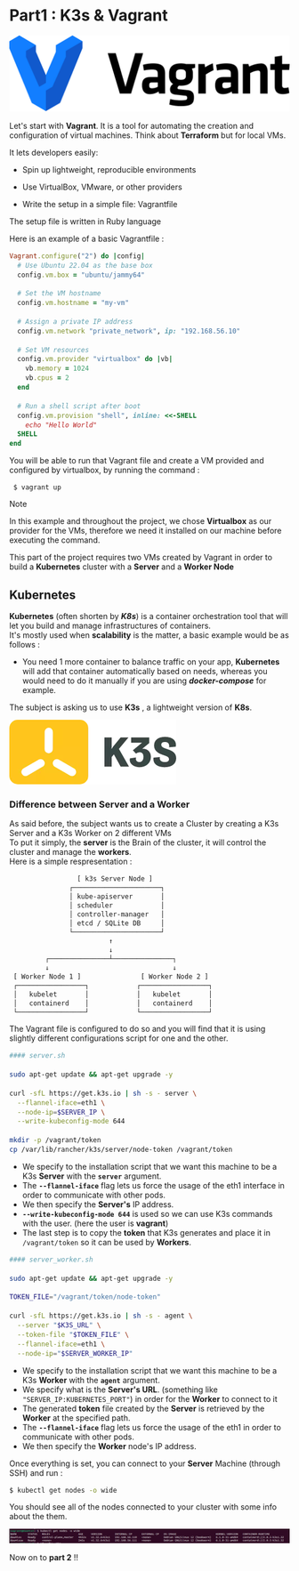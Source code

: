 # Part1 : K3s & Vagrant


![VAGRANT](../docs/vagrant.png)

Let's start with **Vagrant**. It is a tool for automating the creation and configuration of virtual machines. Think about **Terraform** but for local VMs.

It lets developers easily:

- Spin up lightweight, reproducible environments

- Use VirtualBox, VMware, or other providers

- Write the setup in a simple file: Vagrantfile

The setup file is written in Ruby language

Here is an example of a basic Vagrantfile :

```ruby
Vagrant.configure("2") do |config|
  # Use Ubuntu 22.04 as the base box
  config.vm.box = "ubuntu/jammy64"

  # Set the VM hostname
  config.vm.hostname = "my-vm"

  # Assign a private IP address
  config.vm.network "private_network", ip: "192.168.56.10"

  # Set VM resources
  config.vm.provider "virtualbox" do |vb|
    vb.memory = 1024
    vb.cpus = 2
  end

  # Run a shell script after boot
  config.vm.provision "shell", inline: <<-SHELL
    echo "Hello World"
  SHELL
end
```

You will be able to run that Vagrant file and create a VM provided and configured by virtualbox, by running the command :
~~~
 $ vagrant up
~~~

> [!NOTE]  
> In this example and throughout the project, we chose **Virtualbox** as our provider for the VMs, therefore we need it installed on our machine before executing the command.

This part of the project requires two VMs created by Vagrant in order to build a **Kubernetes** cluster with a **Server** and a **Worker Node**

## Kubernetes


**Kubernetes** (often shorten by ***K8s***) is a container orchestration tool that will let you build and manage infrastructures of containers.  
It's mostly used when **scalability** is the matter, a basic example would be as follows :  
- You need 1 more container to balance traffic on your app, **Kubernetes** will add that container automatically based on needs, whereas you would need to do it manually if you are using ***docker-compose*** for example.

The subject is asking us to use **K3s** , a lightweight version of **K8s**.  

![K3S](../docs/k3s.webp)

### Difference between Server and a Worker

As said before, the subject wants us to create a Cluster by creating a K3s Server and a K3s Worker on 2 different VMs  
To put it simply, the **server** is the Brain of the cluster, it will control the cluster and manage the **workers**.   
Here is a simple respresentation :

```
                 [ k3s Server Node ]
               ┌──────────────────────┐
               │ kube-apiserver       │
               │ scheduler            │
               │ controller-manager   │
               │ etcd / SQLite DB     │
               └──────────────────────┘
                         ↑
                         ↓
         ┌───────────────┴───────────────┐
         ↓                               ↓
 [ Worker Node 1 ]               [ Worker Node 2 ]
 ┌─────────────────┐            ┌─────────────────┐
 │   kubelet       │            │   kubelet       │
 │   containerd    │            │   containerd    │
 └─────────────────┘            └─────────────────┘
```

The Vagrant file is configured to do so and you will find that it is using slightly different configurations script for one and the other.

```sh 
#### server.sh

sudo apt-get update && apt-get upgrade -y

curl -sfL https://get.k3s.io | sh -s - server \
  --flannel-iface=eth1 \
  --node-ip=$SERVER_IP \
  --write-kubeconfig-mode 644

mkdir -p /vagrant/token
cp /var/lib/rancher/k3s/server/node-token /vagrant/token

```
- We specify to the installation script that we want this machine to be a K3s **Server** with the **`server`** argument.
- The **`--flannel-iface`** flag lets us force the usage of the eth1 interface in order to communicate with other pods.
- We then specify the **Server's** IP address.
- **`--write-kubeconfig-mode 644`** is used so we can use K3s commands with the user. (here the user is **vagrant**)  
- The last step is to copy the **token** that K3s generates and place it in ```/vagrant/token``` so it can be used by **Workers**.

```sh 
#### server_worker.sh

sudo apt-get update && apt-get upgrade -y

TOKEN_FILE="/vagrant/token/node-token"

curl -sfL https://get.k3s.io | sh -s - agent \
  --server "$K3S_URL" \
  --token-file "$TOKEN_FILE" \
  --flannel-iface=eth1 \
  --node-ip="$SERVER_WORKER_IP"

```
- We specify to the installation script that we want this machine to be a K3s **Worker** with the **`agent`** argument.
- We specify what is the **Server's URL**. (something like ```"SERVER_IP:KUBERNETES_PORT"```) in order for the **Worker** to connect to it
- The generated **token** file created by the **Server** is retrieved by the **Worker** at the specified path.
- The **`--flannel-iface`** flag lets us force the usage of the eth1 in order to communicate with other pods.
- We then specify the **Worker** node's IP address.

Once everything is set, you can connect to your **Server** Machine (through SSH) and run :
``` sh
$ kubectl get nodes -o wide
```

You should see all of the nodes connected to your cluster with some info about the them.

![screenp1](../docs/screenp1.png)

Now on to **part 2** !!